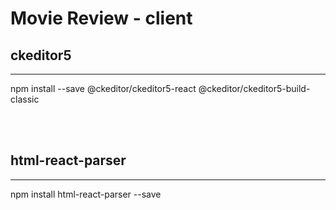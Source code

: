 # Movie Review - client

## ckeditor5
---
npm install --save @ckeditor/ckeditor5-react @ckeditor/ckeditor5-build-classic

<br />
<br />

## html-react-parser  
---
npm install html-react-parser --save